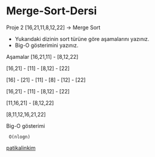 # Merge-Sort-Dersi
Proje 2
[16,21,11,8,12,22] -> Merge Sort

- Yukarıdaki dizinin sort türüne göre aşamalarını yazınız.
- Big-O gösterimini yazınız.

Aşamalar
[16,21,11] - [8,12,22]

[16,21] - [11] - [8,12] - [22]

[16] - [21] - [11] - [8] - [12] - [22]

[16,21] - [11] - [8,12] - [22]

[11,16,21] - [8,12,22]

[8,11,12,16,21,22]

Big-O gösterimi
```
 O(nlogn)
```
[patikalinkim](https://app.patika.dev/omermertpirhan)
